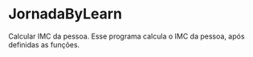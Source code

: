 # JornadaByLearn
Calcular IMC da pessoa.
Esse programa calcula o IMC da pessoa, após definidas as funções.
